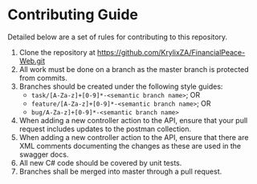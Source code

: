 # Contributing Guide
Detailed below are a set of rules for contributing to this repository.

1. Clone the repository at https://github.com/KrylixZA/FinancialPeace-Web.git
2. All work must be done on a branch as the master branch is protected from commits.
3. Branches should be created under the following style guides:
    * `task/[A-Za-z]+[0-9]*-<semantic branch name>`; OR
    * `feature/[A-Za-z]+[0-9]*-<semantic branch name>`; OR
    * `bug/A-Za-z]+[0-9]*-<semantic branch name>`
4. When adding a new controller action to the API, ensure that your pull request includes updates to the postman collection.
5. When adding a new controller action to the API, ensure that there are XML comments documenting the changes as these are used in the swagger docs.
6. All new C# code should be covered by unit tests.
7. Branches shall be merged into master through a pull request.